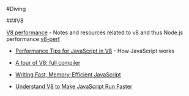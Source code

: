 #Diving

###V8

[V8 performance](https://github.com/thlorenz/v8-perf) - Notes and resources related to v8 and thus Node.js performance [v8-perf](http://thlorenz.com/v8-perf/)


- [Performance Tips for JavaScript in V8](http://www.html5rocks.com/en/tutorials/speed/v8/) - How JavaScript works

- [A tour of V8: full compiler](http://jayconrod.com/posts/51/a-tour-of-v8-full-compiler)

- [Writing Fast, Memory-Efficient JavaScript](http://www.smashingmagazine.com/2012/11/05/writing-fast-memory-efficient-javascript/)

- [Understand V8 to Make JavaScript Run Faster](https://plainaveragemind.wordpress.com/2013/09/18/understand-v8-to-make-javascript-run-faster/)